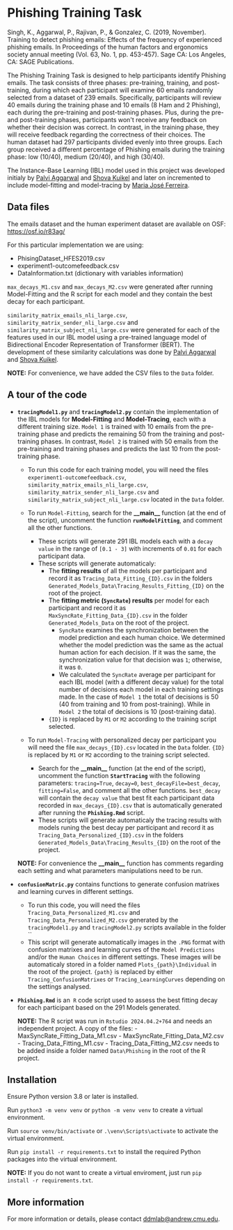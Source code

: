 # Phishing Training Task

Singh, K., Aggarwal, P., Rajivan, P., & Gonzalez, C. (2019, November). Training to detect phishing emails: Effects of the frequency of experienced phishing emails. In Proceedings of the human factors and ergonomics society annual meeting (Vol. 63, No. 1, pp. 453-457). Sage CA: Los Angeles, CA: SAGE Publications.


The Phishing Training Task is designed to help participants identify Phishing emails. The task consists of three phases: pre-training, training, and post-training, during which each participant will examine 60 emails randomly selected from a dataset of 239 emails. Specifically, participants will review 40 emails during the training phase and 10 emails (8 Ham and 2 Phishing), each during the pre-training and post-training phases. Plus, during the pre- and post-training phases, participants won't receive any feedback on whether their decision was correct. In contrast, in the training phase, they will receive feedback regarding the correctness of their choices.
The human dataset had 297 participants divided evenly into three groups. Each group received a different percentage of Phishing emails during the training phase: low (10/40), medium (20/40), and high (30/40).


The Instance-Base Learning (IBL) model used in this project was developed initialy by [Palvi Aggarwal](https://github.com/palvi-12) and [Shova Kuikel](https://github.com/Shovaa) and later on incremented to include model-fitting and model-tracing by [Maria José Ferreira](https://github.com/MariaJoseF).



## Data files

The emails dataset and the human experiment dataset are available on OSF: https://osf.io/r83ag/

For this particular implementation we are using:
- PhisingDataset_HFES2019.csv
- experiment1-outcomefeedback.csv 
- DataInformation.txt (dictionary with variables information)

`max_decays_M1.csv` and `max_decays_M2.csv` were generated after running Model-Fitting and the R script for each model and they contain the best decay for each participant.

`similarity_matrix_emails_nli_large.csv`, `similarity_matrix_sender_nli_large.csv` and `similarity_matrix_subject_nli_large.csv` were generated for each of the features used in our IBL model using a pre-trained language model of Bidirectional Encoder Representation of Transformer (BERT). The development of these similarity calculations was done by [Palvi Aggarwal](https://github.com/palvi-12) and [Shova Kuikel](https://github.com/Shovaa).

**NOTE:** For convenience, we have added the CSV files to the `Data` folder.

## A tour of the code

- **`tracingModel1.py`** and **`tracingModel2.py`** contain the implementation of the IBL models for **Model-Fitting** and **Model-Tracing**, each with a different training size. `Model 1` is trained with 10 emails from the pre-training phase and predicts the remaining 50 from the training and post-training phases. In contrast, `Model 2` is trained with 50 emails from the pre-training and training phases and predicts the last 10 from the post-training phase.
    - To run this code for each training model, you will need the files `experiment1-outcomefeedback.csv`, `similarity_matrix_emails_nli_large.csv`, `similarity_matrix_sender_nli_large.csv` and `similarity_matrix_subject_nli_large.csv` located in the `Data` folder.
    
    - To run `Model-Fitting`, search for the **\_\_main\_\_** function (at the end of the script), uncomment the function **`runModelFitting`**, and comment all the other functions.
        - These scripts will generate 291 IBL models each with a `decay value` in the range of `[0.1 - 3]` with increments of `0.01` for each participant data.
        - These scripts will generate automaticaly:
            - The **fitting results** of all the models per participant and record it as `Tracing_Data_Fitting_{ID}.csv` in the folders `Generated_Models_Data\Tracing_Results_Fitting_{ID}` on the root of the project. 
            - The **fitting metric (`SyncRate`) results** per model for each participant and record it as `MaxSyncRate_Fitting_Data_{ID}.csv` in the folder `Generated_Models_Data` on the root of the project. 
                - `SyncRate` examines the synchronization between the model prediction and each human choice. We determined whether the model prediction was the same as the actual human action for each decision. If it was the same, the synchronization value for that decision was `1`; otherwise, it was `0`.
                - We calculated the `SyncRate` average per participant for each IBL model (with a different decay value) for the total number of decisions each model in each training settings made. In the case of `Model 1` the total of decisions is 50 (40 from training and 10 from post-training). While in `Model 2` the total of decisions is 10 (post-training data).
            - `{ID}` is replaced by `M1` or `M2` according to the training script selected.

    - To run `Model-Tracing` with personalized decay per participant you will need the file `max_decays_{ID}.csv` located in the `Data` folder. `{ID}` is replaced by `M1` or `M2` according to the training script selected.
        - Search for the **\_\_main\_\_** function (at the end of the script), uncomment the function **`StartTracing`** with the following parameters: `tracing=True`, `decay=0`, `best_decayFile=best_decay`, `fitting=False`, and comment all the other functions. `best_decay` will contain the `decay value` that best fit each participant data recorded in `max_decays_{ID}.csv` that is automatically generated after running the **`Phishing.Rmd`** script.
        - These scripts will generate automaticaly the tracing results with models runing the best decay per participant and record it as `Tracing_Data_Personalized_{ID}.csv` in the folders `Generated_Models_Data\Tracing_Results_{ID}` on the root of the project.

    **NOTE:**  For convenience the **\_\_main\_\_** function has comments regarding each setting and what parameters manipulations need to be run.

- **`confusionMatric.py`** contains functions to generate confusion matrixes and learning curves in different settings.
    - To run this code, you will need the files `Tracing_Data_Personalized_M1.csv` and `Tracing_Data_Personalized_M2.csv` generated by the `tracingModel1.py` and `tracingModel2.py` scripts available in the folder ``
    - This script will generate automatically images in the `.PNG` format with confusion matrixes and learning curves of the `Model Predictions` and/or the `Human Choices` in different settings. These images will be automaticaly stored in a folder named `Plots_{path}\Individual` in the root of the project. `{path}` is replaced by either `Tracing_ConfusionMatrixes` or `Tracing_LearningCurves` depending on the settings analysed.

- **`Phishing.Rmd`** is an` R` code script used to assess the best fitting decay for each participant based on the 291 Models generated.

    **NOTE:** The R script was run in `Rstudio 2024.04.2+764` and needs an independent project. A copy of the files: 
        - MaxSyncRate_Fitting_Data_M1.csv
        - MaxSyncRate_Fitting_Data_M2.csv
        - Tracing_Data_Fitting_M1.csv
        - Tracing_Data_Fitting_M2.csv
     needs to be added inside a folder named `Data\Phishing` in the root of the R project.

## Installation

Ensure Python version 3.8 or later is installed.

Run `python3 -m venv venv` or `python -m venv venv` to create a virtual environment.

Run `source venv/bin/activate` or `.\venv\Scripts\activate` to activate the virtual environment.

Run `pip install -r requirements.txt` to install the required Python packages into the virtual environment.

**NOTE:** If you do not want to create a virtual enviroment, just run `pip install -r requirements.txt`.



## More information

For more information or details, please contact [ddmlab@andrew.cmu.edu](mailto:ddmlab@andrew.cmu.edu).